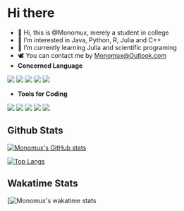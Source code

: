 # Hi there 

- 👋 Hi, this is @Monomux, merely a student in college
- 👀 I’m interested in Java, Python, R, Julia and C++
- 🌱 I’m currently learning Julia and scientific programing
- 🕊️ You can contact me by Monomux@Outlook.com
- **Concerned Language**

![](https://img.shields.io/badge/Lang-Java-informational?style=flat-square&color=blueviolet&logo=Java&logoColor=white) ![](https://img.shields.io/badge/Lang-Python-informational?style=flat-square&color=blueviolet&logo=Python&logoColor=white) ![](https://img.shields.io/badge/Lang-C++-informational?style=flat-square&color=blueviolet&logo=C%2B%2B&logoColor=white) ![](https://img.shields.io/badge/Lang-R-informational?style=flat-square&color=blueviolet&logo=R&logoColor=white) ![](https://img.shields.io/badge/Lang-Julia-informational?style=flat-square&color=blueviolet&logo=Julia&logoColor=white)

+ **Tools for Coding**

![](https://img.shields.io/badge/IDE-IDEA-informational?style=flat-square&color=blueviolet&logo=IntelliJ-IDEA&logoColor=white) ![](https://img.shields.io/badge/IDE-Pycharm-informational?style=flat-square&color=blueviolet&logo=Pycharm&logoColor=white) ![](https://img.shields.io/badge/IDE-Clion-informational?style=flat-square&color=blueviolet&logo=Clion&logoColor=white) ![](https://img.shields.io/badge/IDE-VSCode-informational?style=flat-square&color=blueviolet&logo=Visual-Studio-Code&logoColor=white) ![](https://img.shields.io/badge/IDE-RStudio-informational?style=flat-square&color=blueviolet&logo=RStudio&logoColor=white)

## Github Stats

[![Monomux's GitHub stats](https://github-readme-stats.vercel.app/api?username=Monomux&count_private=true&show_icons=true&theme=cobalt)](https://github.com/anuraghazra/github-readme-stats)

[![Top Langs](https://github-readme-stats.vercel.app/api/top-langs/?username=Monomux&layout=compact&theme=cobalt&count_private=true&langs_count=10)](https://github.com/anuraghazra/github-readme-stats)

<!--![]( https://visitor-badge.glitch.me/badge?page_id=Monomux.github.com)-->

## Wakatime Stats

[![Monomux's wakatime stats](https://github-readme-stats.vercel.app/api/wakatime?username=Monomux&theme=cobalt&layout=compact)

<!--[![Monomux's wakatime stats](https://github-readme-stats.vercel.app/api/wakatime?username=Monomux&theme=cobalt)](https://github.com/anuraghazra/github-readme-stats)-->

<!-- ###  -->



<!---
Monomux/Monomux is a ✨ special ✨ repository because its `README.md` (this file) appears on your GitHub profile.
You can click the Preview link to take a look at your changes.
--->
